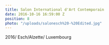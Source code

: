 ```yaml
---
title: Salon International d'Art Contemporain
date: 2016-10-16 16:59:00 Z
position: 8
photo: "/uploads/salonesch%20-%20Edited.jpg"
---
```


2016/ Esch/Alzette/ Luxembourg